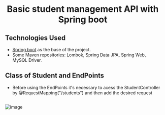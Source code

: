 <h1 align="center">
  Basic student management API with Spring boot
</h1>

## Technologies Used
- [Spring boot](https://spring.io/projects/spring-boot) as the base of the project.
- Some Maven repositories: Lombok, Spring Data JPA, Spring Web, MySQL Driver.

## Class of Student and EndPoints
- Before using the EndPoints it's necessary to acess the StudentController by @RequestMapping("/students") and then add the desired request
## 
![image](https://github.com/user-attachments/assets/7694c960-752f-488c-8a65-a6abe3f0b4b3)

